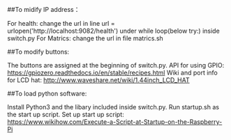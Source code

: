 ##To midify IP address：

For health: change the url in line url = urlopen('http://localhost:9082/health') under while loop(below try:) inside switch.py
For Matrics: change the url in file matrics.sh

##To modify buttons:

The buttons are assigned at the beginning of switch.py.
API for using GPIO: https://gpiozero.readthedocs.io/en/stable/recipes.html
Wiki and port info for LCD hat: http://www.waveshare.net/wiki/1.44inch_LCD_HAT

##To load python software:

Install Python3 and the libary included inside switch.py.
Run startup.sh as the start up script.
Set up start up script: https://www.wikihow.com/Execute-a-Script-at-Startup-on-the-Raspberry-Pi
